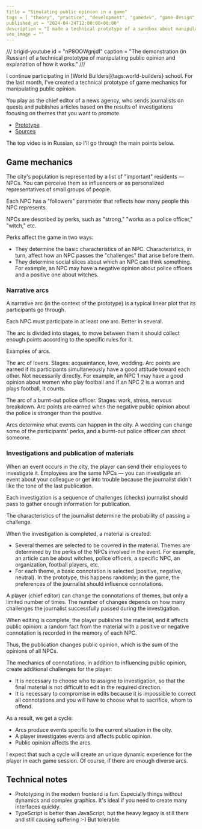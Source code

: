 ```yaml
---
title = "Simulating public opinion in a game"
tags = [ "theory", "practice", "development", "gamedev", "game-design", "open-source", "procedural-content-generation", "world-builders"]
published_at = "2024-04-24T12:00:00+00:00"
description = "I made a technical prototype of a sandbox about manipulating public opinion. A video and sources explain how it works."
seo_image = ""
---
```


/// brigid-youtube
id = "nP8OOWgnjdI"
caption = "The demonstration (in Russian) of a technical prototype of manipulating public opinion and explanation of how it works."
///

I continue participating in [World Builders]{tags:world-builders} school. For the last month, I've created a technical prototype of game mechanics for manipulating public opinion.

You play as the chief editor of a news agency, who sends journalists on quests and publishes articles based on the results of investigations focusing on themes that you want to promote.

- [Prototype](https://tiendil.github.io/world-builders-2023/technical-prototype/dist/)
- [Sources](https://github.com/Tiendil/world-builders-2023/tree/main/technical-prototype)

The top video is in Russian, so I'll go through the main points below.

<!-- more -->

## Game mechanics

The city's population is represented by a list of "important" residents — NPCs. You can perceive them as influencers or as personalized representatives of small groups of people.

Each NPC has a "followers" parameter that reflects how many people this NPC represents.

NPCs are described by perks, such as "strong," "works as a police officer," "witch," etc.

Perks affect the game in two ways:

- They determine the basic characteristics of an NPC. Characteristics, in turn, affect how an NPC passes the "challenges" that arise before them.
- They determine social slices about which an NPC can think something. For example, an NPC may have a negative opinion about police officers and a positive one about witches.

### Narrative arcs

A narrative arc (in the context of the prototype) is a typical linear plot that its participants go through.

Each NPC must participate in at least one arc. Better in several.

The arc is divided into stages, to move between them it should collect enough points according to the specific rules for it.

Examples of arcs.

The arc of lovers. Stages: acquaintance, love, wedding. Arc points are earned if its participants simultaneously have a good attitude toward each other. Not necessarily directly. For example, an NPC 1 may have a good opinion about women who play football and if an NPC 2 is a woman and plays football, it counts.

The arc of a burnt-out police officer. Stages: work, stress, nervous breakdown. Arc points are earned when the negative public opinion about the police is stronger than the positive.

Arcs determine what events can happen in the city. A wedding can change some of the participants' perks, and a burnt-out police officer can shoot someone.

### Investigations and publication of materials

When an event occurs in the city, the player can send their employees to investigate it. Employees are the same NPCs — you can investigate an event about your colleague or get into trouble because the journalist didn't like the tone of the last publication.

Each investigation is a sequence of challenges (checks) journalist should pass to gather enough information for publication.

The characteristics of the journalist determine the probability of passing a challenge.

When the investigation is completed, a material is created:

- Several themes are selected to be covered in the material. Themes are determined by the perks of the NPCs involved in the event. For example, an article can be about witches, police officers, a specific NPC, an organization, football players, etc.
- For each theme, a basic connotation is selected (positive, negative, neutral). In the prototype, this happens randomly; in the game, the preferences of the journalist should influence connotations.

A player (chief editor) can change the connotations of themes, but only a limited number of times. The number of changes depends on how many challenges the journalist successfully passed during the investigation.

When editing is complete, the player publishes the material, and it affects public opinion: a random fact from the material with a positive or negative connotation is recorded in the memory of each NPC.

Thus, the publication changes public opinion, which is the sum of the opinions of all NPCs.

The mechanics of connotations, in addition to influencing public opinion, create additional challenges for the player:

- It is necessary to choose who to assigne to investigation, so that the final material is not difficult to edit in the required direction.
- It is necessary to compromise in edits because it is impossible to correct all connotations and you will have to choose what to sacrifice, whom to offend.

As a result, we get a cycle:

- Arcs produce events specific to the current situation in the city.
- A player investigates events and affects public opinion.
- Public opinion affects the arcs.

I expect that such a cycle will create an unique dynamic experience for the player in each game session. Of course, if there are enough diverse arcs.

## Technical notes

- Prototyping in the modern frontend is fun. Especially things without dynamics and complex graphics. It's ideal if you need to create many interfaces quickly.
- TypeScript is better than JavaScript, but the heavy legacy is still there and still causing suffering :-) But tolerable.
